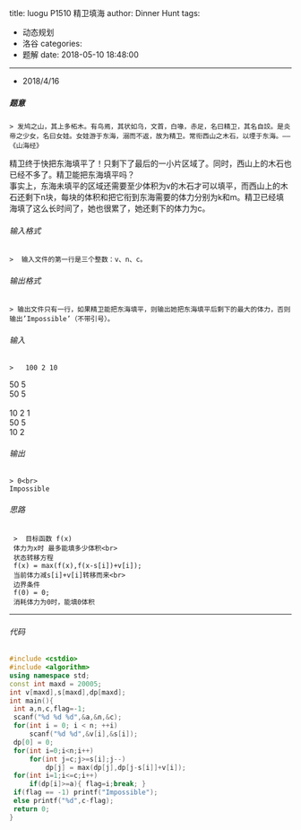 title: luogu P1510 精卫填海
author: Dinner Hunt
tags:
  - 动态规划
  - 洛谷
categories:
  - 题解
date: 2018-05-10 18:48:00
---

* 2018/4/16

 ##### 题意  
 	> 发鸠之山，其上多柘木。有鸟焉，其状如乌，文首，白喙，赤足，名曰精卫，其名自詨。是炎帝之少女，名曰女娃。女娃游于东海，溺而不返，故为精卫。常衔西山之木石，以堙于东海。——《山海经》  
精卫终于快把东海填平了！只剩下了最后的一小片区域了。同时，西山上的木石也已经不多了。精卫能把东海填平吗？  
事实上，东海未填平的区域还需要至少体积为v的木石才可以填平，而西山上的木石还剩下n块，每块的体积和把它衔到东海需要的体力分别为k和m。精卫已经填海填了这么长时间了，她也很累了，她还剩下的体力为c。    
    <!--more-->

 ###### 输入格式
    >  输入文件的第一行是三个整数：v、n、c。

 ######  输出格式  
    > 输出文件只有一行，如果精卫能把东海填平，则输出她把东海填平后剩下的最大的体力，否则输出’Impossible’（不带引号）。

 ######  输入  
    >   100 2 10  
50 5  
50 5  
<br>
10 2 1  
50 5  
10 2  

 ######  输出
    > 0<br>  
    Impossible

 ###### 思路  
     >	目标函数 f(x)  
     体力为x时 最多能填多少体积<br>  
     状态转移方程  
     f(x) = max(f(x),f(x-s[i])+v[i]);   
     当前体力减s[i]+v[i]转移而来<br>  
     边界条件  
     f(0) = 0;		
     消耗体力为0时，能填0体积
---       
 ###### 代码
      
   ```cpp
   #include <cstdio>
#include <algorithm>
using namespace std;
const int maxd = 20005;
int v[maxd],s[maxd],dp[maxd];
int main(){
	int a,n,c,flag=-1;
	scanf("%d %d %d",&a,&n,&c);
	for(int i = 0; i < n; ++i)
		scanf("%d %d",&v[i],&s[i]);
	dp[0] = 0;
	for(int i=0;i<n;i++)
		for(int j=c;j>=s[i];j--)
		    dp[j] = max(dp[j],dp[j-s[i]]+v[i]);
    for(int i=1;i<=c;i++)
        if(dp[i]>=a){ flag=i;break; }
	if(flag == -1) printf("Impossible");
	else printf("%d",c-flag);
	return 0;
}
 ```